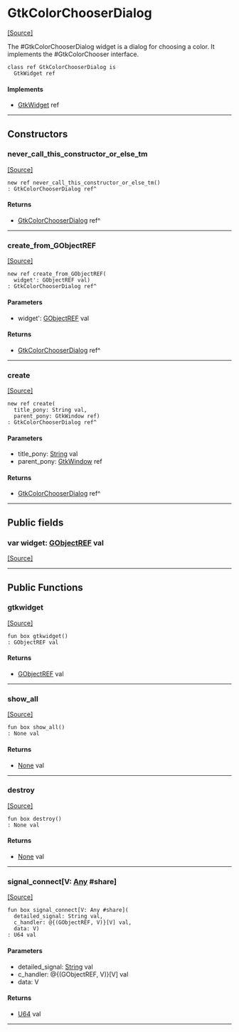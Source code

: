 # GtkColorChooserDialog
<span class="source-link">[[Source]](src/gtk3/GtkColorChooserDialog.md#L6)</span>

The #GtkColorChooserDialog widget is a dialog for choosing
a color. It implements the #GtkColorChooser interface.


```pony
class ref GtkColorChooserDialog is
  GtkWidget ref
```

#### Implements

* [GtkWidget](gtk3-GtkWidget.md) ref

---

## Constructors

### never_call_this_constructor_or_else_tm
<span class="source-link">[[Source]](src/gtk3/GtkColorChooserDialog.md#L14)</span>


```pony
new ref never_call_this_constructor_or_else_tm()
: GtkColorChooserDialog ref^
```

#### Returns

* [GtkColorChooserDialog](gtk3-GtkColorChooserDialog.md) ref^

---

### create_from_GObjectREF
<span class="source-link">[[Source]](src/gtk3/GtkColorChooserDialog.md#L17)</span>


```pony
new ref create_from_GObjectREF(
  widget': GObjectREF val)
: GtkColorChooserDialog ref^
```
#### Parameters

*   widget': [GObjectREF](gtk3-..-gobject-GObjectREF.md) val

#### Returns

* [GtkColorChooserDialog](gtk3-GtkColorChooserDialog.md) ref^

---

### create
<span class="source-link">[[Source]](src/gtk3/GtkColorChooserDialog.md#L21)</span>


```pony
new ref create(
  title_pony: String val,
  parent_pony: GtkWindow ref)
: GtkColorChooserDialog ref^
```
#### Parameters

*   title_pony: [String](builtin-String.md) val
*   parent_pony: [GtkWindow](gtk3-GtkWindow.md) ref

#### Returns

* [GtkColorChooserDialog](gtk3-GtkColorChooserDialog.md) ref^

---

## Public fields

### var widget: [GObjectREF](gtk3-..-gobject-GObjectREF.md) val
<span class="source-link">[[Source]](src/gtk3/GtkColorChooserDialog.md#L11)</span>



---

## Public Functions

### gtkwidget
<span class="source-link">[[Source]](src/gtk3/GtkColorChooserDialog.md#L13)</span>


```pony
fun box gtkwidget()
: GObjectREF val
```

#### Returns

* [GObjectREF](gtk3-..-gobject-GObjectREF.md) val

---

### show_all
<span class="source-link">[[Source]](src/gtk3/GtkWidget.md#L4)</span>


```pony
fun box show_all()
: None val
```

#### Returns

* [None](builtin-None.md) val

---

### destroy
<span class="source-link">[[Source]](src/gtk3/GtkWidget.md#L7)</span>


```pony
fun box destroy()
: None val
```

#### Returns

* [None](builtin-None.md) val

---

### signal_connect\[V: [Any](builtin-Any.md) #share\]
<span class="source-link">[[Source]](src/gtk3/GtkWidget.md#L10)</span>


```pony
fun box signal_connect[V: Any #share](
  detailed_signal: String val,
  c_handler: @{(GObjectREF, V)}[V] val,
  data: V)
: U64 val
```
#### Parameters

*   detailed_signal: [String](builtin-String.md) val
*   c_handler: @{(GObjectREF, V)}[V] val
*   data: V

#### Returns

* [U64](builtin-U64.md) val

---

